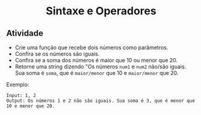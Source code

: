 # <div align="center">Sintaxe e Operadores</div>

## Atividade
* Crie uma função que recebe dois números como parâmetros.
* Confira se os números são iguais.
* Confira se a soma dos números é maior que 10 ou menor que 20.
* Retorne uma string dizendo "Os números ```num1``` e ```num2``` não/são iguais. Sua soma é ```soma```, que é ```maior/menor``` que 10 e ```maior/menor``` que 20.

Exemplo:
```
Input: 1, 2
Output: Os números 1 e 2 não são iguais. Sua soma é 3, que é menor que 10 e menor que 20.
```
